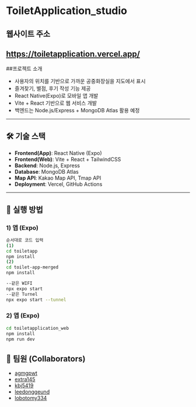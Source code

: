 # ToiletApplication_studio

## 웹사이트 주소
https://toiletapplication.vercel.app/
---

##프로젝트 소개
- 사용자의 위치를 기반으로 가까운 공중화장실을 지도에서 표시
- 즐겨찾기, 별점, 후기 작성 기능 제공
- React Native(Expo)로 모바일 앱 개발
- Vite + React 기반으로 웹 서비스 개발
- 백엔드는 Node.js/Express + MongoDB Atlas 활용 예정

---

## 🛠 기술 스택
- **Frontend(App)**: React Native (Expo)
- **Frontend(Web)**: Vite + React + TailwindCSS
- **Backend**: Node.js, Express
- **Database**: MongoDB Atlas
- **Map API**: Kakao Map API, Tmap API
- **Deployment**: Vercel, GitHub Actions

---

## 🚀 실행 방법

### 1) 앱 (Expo)
```bash
순서대로 코드 입력
(1)
cd toiletapp
npm install
(2)
cd toilet-app-merged
npm install

--같은 WIFI
npx expo start
--같은 Turnel
npx expo start --tunnel
```
### 2) 앱 (Expo)
```bash
cd toiletapplication_web
npm install
npm run dev
```
## 👥 팀원 (Collaborators)

- [agmgpwt](https://github.com/agmgpwt)
- [extra145](https://github.com/extra145)
- [kbj5419](https://github.com/kbj5419)
- [leedonggeund](https://github.com/leedonggeund)
- [lobotomy334](https://github.com/lobotomy334)
